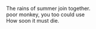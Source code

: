 The rains of summer join together.    
poor monkey, you too could use    
How soon it must die.    

